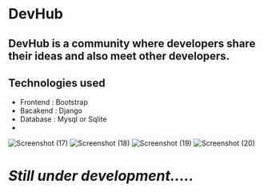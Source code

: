 # DevHub
## DevHub is a community where developers share their ideas and also meet other developers.

## Technologies used

* Frontend : Bootstrap
* Bacakend : Django
* Database : Mysql or Sqlite
* 
![Screenshot (17)](https://user-images.githubusercontent.com/84660669/207611067-6d3f3d0a-dd99-452c-9530-817928d47c15.png)
![Screenshot (18)](https://user-images.githubusercontent.com/84660669/207611057-17fc23c7-65ff-43c2-92dd-d580f89ab0cc.png)
![Screenshot (19)](https://user-images.githubusercontent.com/84660669/207611052-7613c2d9-4c7c-4038-be08-81c34897e85e.png)
![Screenshot (20)](https://user-images.githubusercontent.com/84660669/207611048-a98b4614-5b90-44fc-8c90-dac2fdb53069.png)

<h1><i> Still under development.....</i></h1>
